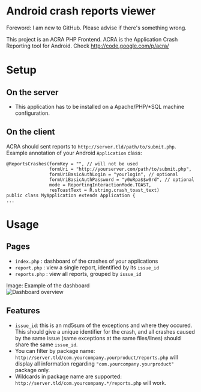 Android crash reports viewer
============================
Foreword: I am new to GitHub. Please advise if there's something wrong.

This project is an ACRA PHP Frontend. ACRA is the Application Crash Reporting tool for Android. Check <http://code.google.com/p/acra/>

Setup
=====

On the server
-------------

  * This application has to be installed on a Apache/PHP/*SQL machine configuration.

On the client
-------------

ACRA should sent reports to `http://server.tld/path/to/submit.php`. Example annotation of your Android `Application` class:

	@ReportsCrashes(formKey = "", // will not be used
					formUri = "http://yourserver.com/path/to/submit.php",
					formUriBasicAuthLogin = "yourlogin", // optional
					formUriBasicAuthPassword = "y0uRpa$$w0rd", // optional
					mode = ReportingInteractionMode.TOAST,
					resToastText = R.string.crash_toast_text)
	public class MyApplication extends Application {
	...


	
Usage
=====

Pages
-----

  * `index.php` : dashboard of the crashes of your applications
  * `report.php` : view a single report, identified by its `issue_id`
  * `reports.php` : view all reports, grouped by `issue_id`

  Image: Example of the dashboard  
![Dashboard overview](https://github.com/BicouQ/crashreportsviewer/raw/master/dashboard.png)

Features
--------

  * `issue_id`: this is an md5sum of the exceptions and where they occured. This should give a unique identifier for the crash, and all crashes caused by the same issue (same exceptions at the same files/lines) should share the same `issue_id`.
  * You can filter by package name: `http://server.tld/com.yourcompany.yourproduct/reports.php` will display all information regarding `"com.yourcompany.yourproduct"` package only.
  * Wildcards in package name are supported: `http://server.tld/com.yourcompany.*/reports.php` will work.


